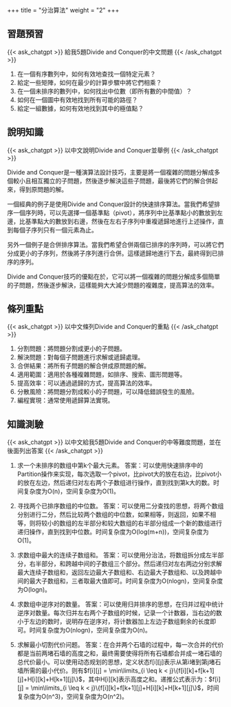 +++
title = "分治算法"
weight = "2"
+++
## 習題預習
{{< ask_chatgpt >}}
給我5題Divide and Conquer的中文問題
{{< /ask_chatgpt >}}



1. 在一個有序數列中，如何有效地查找一個特定元素？
2. 給定一些矩陣，如何在最少的計算步驟中將它們相乘？
3. 在一個未排序的數列中，如何找出中位數（即所有數的中間值）？
4. 如何在一個圖中有效地找到所有可能的路徑？
5. 給定一組數據，如何有效地找到其中的極值點？   

## 說明知識
{{< ask_chatgpt >}}
以中文說明Divide and Conquer並舉例
{{< /ask_chatgpt >}}



Divide and Conquer是一種演算法設計技巧，主要是將一個複雜的問題分解成多個較小且相互獨立的子問題，然後逐步解決這些子問題，最後將它們的解合併起來，得到原問題的解。

一個經典的例子是使用Divide and Conquer設計的快速排序算法。當我們希望排序一個序列時，可以先選擇一個基準點（pivot），將序列中比基準點小的數放到左邊，比基準點大的數放到右邊，然後在左右子序列中重複遞歸地進行上述操作，直到每個子序列只有一個元素為止。

另外一個例子是合併排序算法。當我們希望合併兩個已排序的序列時，可以將它們分成更小的子序列，然後將子序列進行合併。這樣遞歸地進行下去，最終得到已排序的序列。

Divide and Conquer技巧的優點在於，它可以將一個複雜的問題分解成多個簡單的子問題，然後逐步解決，這樣能夠大大減少問題的複雜度，提高算法的效率。   

## 條列重點
{{< ask_chatgpt >}}
以中文條列Divide and Conquer的重點
{{< /ask_chatgpt >}}



1. 分割問題：將問題分割成更小的子問題。
2. 解決問題：對每個子問題進行求解或遞歸處理。
3. 合併結果：將所有子問題的解合併成原問題的解。
4. 適用範圍：適用於各種複雜問題，如排序、搜索、圖形問題等。
5. 提高效率：可以通過遞歸的方式，提高算法的效率。
6. 分散風險：將問題分割成較小的子問題，可以降低錯誤發生的風險。
7. 編程實現：通常使用遞歸算法實現。   

## 知識測驗
{{< ask_chatgpt >}}
以中文給我5題Divide and Conquer的中等難度問題，並在後面列出答案
{{< /ask_chatgpt >}}



1. 求一个未排序的数组中第k个最大元素。
答案：可以使用快速排序中的Partition操作来实现，每次选取一个pivot，比pivot大的放在右边，比pivot小的放在左边，然后递归对左右两个子数组进行操作，直到找到第k大的数。时间复杂度为O(n)，空间复杂度为O(1)。

2. 寻找两个已排序数组的中位数。
答案：可以使用二分查找的思想，将两个数组分别进行二分，然后比较两个数组的中位数，如果相等，则返回，如果不相等，则将较小的数组的左半部分和较大数组的右半部分组成一个新的数组进行递归操作，直到找到中位数。时间复杂度为O(log(m+n))，空间复杂度为O(1)。

3. 求数组中最大的连续子数组和。
答案：可以使用分治法，将数组拆分成左半部分，右半部分，和跨越中间的子数组三个部分。然后递归对左右两边分别求解最大连续子数组和，返回左边最大子数组和、右边最大子数组和、以及跨越中间的最大子数组和，三者取最大值即可。时间复杂度为O(nlogn)，空间复杂度为O(logn)。

4. 求数组中逆序对的数量。
答案：可以使用归并排序的思想，在归并过程中统计逆序对数量。每次归并左右两个子数组的时候，记录一个计数器，当右边的数小于左边的数时，说明存在逆序对，将计数器加上左边子数组剩余的长度即可。时间复杂度为O(nlogn)，空间复杂度为O(n)。

5. 求解最小切割代价问题。
答案：在合并两个石墙的过程中，每一次合并的代价都是当前两堵石墙的高度之和，最终需要使得将所有石墙都合并成一堵石墙的总代价最小。可以使用动态规划的思想，定义状态f[i][j]表示从第i堵到第j堵石墙所需的最小代价。则有$f[i][j] = \min\limits_{i \leq k < j}\{f[i][k]+f[k+1][j]+H[i][k]+H[k+1][j]\}$，其中H[i][k]表示高度之和。递推公式表示为：$f[i][j] = \min\limits_{i \leq k < j}\{f[i][k]+f[k+1][j]+H[i][k]+H[k+1][j]\}$，时间复杂度为O(n^3)，空间复杂度为O(n^2)。   

